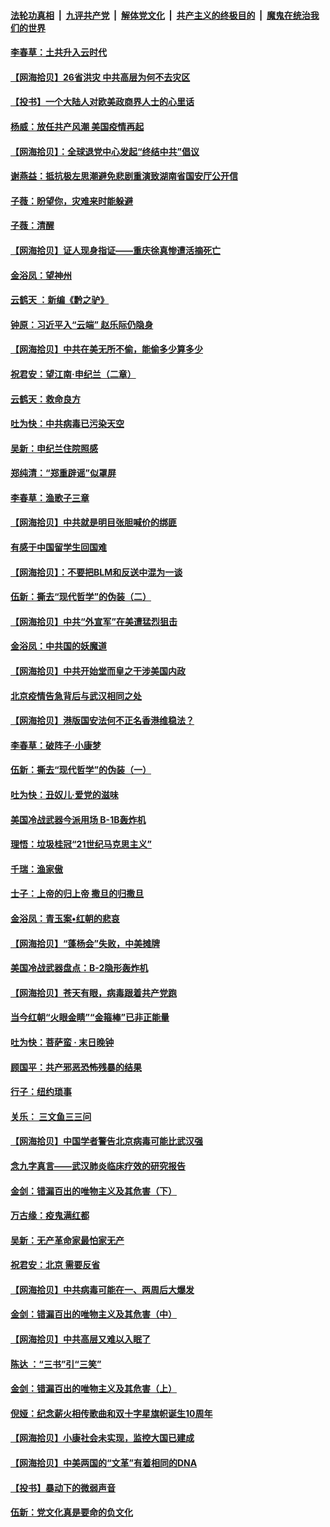 ####  [法轮功真相](../../../../basic/blob/master/README.md?t=07020131) &nbsp;|&nbsp; [九评共产党](../../../../9ping.md/blob/master/README.md?t=07020131) &nbsp;|&nbsp; [解体党文化](../../../../jtdwh.md/blob/master/README.md?t=07020131)  &nbsp;|&nbsp; [共产主义的终极目的](../../../../gczydzjmd.md/blob/master/README.md?t=07020131) &nbsp;|&nbsp; [魔鬼在统治我们的世界](../../../../mgztzwmdsj.md/blob/master/README.md?t=07020131) 

#### [李春草：土共升入云时代](../pages/nsc993/n12223920.md?t=07020131) 

#### [【网海拾贝】26省洪灾 中共高层为何不去灾区](../pages/nsc993/n12223360.md?t=07020131) 

#### [【投书】一个大陆人对欧美政商界人士的心里话](../pages/nsc993/n12221489.md?t=07020131) 

#### [杨威：放任共产风潮 美国疫情再起](../pages/nsc993/n12220695.md?t=07020131) 

#### [【网海拾贝】：全球退党中心发起“终结中共”倡议](../pages/nsc993/n12220970.md?t=07020131) 

#### [谢燕益：抵抗极左思潮避免悲剧重演致湖南省国安厅公开信](../pages/nsc993/n12218887.md?t=07020131) 

#### [子薇：盼望你，灾难来时能躲避](../pages/nsc993/n12218425.md?t=07020131) 

#### [子薇：清醒](../pages/nsc993/n12218396.md?t=07020131) 

#### [【网海拾贝】证人现身指证——重庆徐真惨遭活摘死亡](../pages/nsc993/n12218278.md?t=07020131) 

#### [金浴凤：望神州](../pages/nsc993/n12218049.md?t=07020131) 

#### [云鹤天 ：新编《黔之驴》](../pages/nsc993/n12218038.md?t=07020131) 

#### [钟原：习近平入“云端” 赵乐际仍隐身](../pages/nsc993/n12217720.md?t=07020131) 

#### [【网海拾贝】中共在美无所不偷，能偷多少算多少](../pages/nsc993/n12216875.md?t=07020131) 

#### [祝君安：望江南·申纪兰（二章）](../pages/nsc993/n12216556.md?t=07020131) 

#### [云鹤天：救命良方](../pages/nsc993/n12216543.md?t=07020131) 

#### [吐为快：中共病毒已污染天空](../pages/nsc993/n12215786.md?t=07020131) 

#### [吴新：申纪兰住院照感](../pages/nsc993/n12215730.md?t=07020131) 

#### [郑纯清：“郑重辟谣”似罩屏](../pages/nsc993/n12215700.md?t=07020131) 

#### [李春草：渔歌子三章](../pages/nsc993/n12215653.md?t=07020131) 

#### [【网海拾贝】中共就是明目张胆喊价的绑匪](../pages/nsc993/n12215381.md?t=07020131) 

#### [有感于中国留学生回国难](../pages/nsc993/n12212960.md?t=07020131) 

#### [【网海拾贝】：不要把BLM和反送中混为一谈](../pages/nsc993/n12213076.md?t=07020131) 

#### [伍新：撕去“现代哲学”的伪装（二）](../pages/nsc993/n12211310.md?t=07020131) 

#### [【网海拾贝】中共“外宣军”在美遭猛烈狙击](../pages/nsc993/n12211190.md?t=07020131) 

#### [金浴凤：中共国的妖魔道](../pages/nsc993/n12208163.md?t=07020131) 

#### [【网海拾贝】中共开始堂而皇之干涉美国内政](../pages/nsc993/n12205646.md?t=07020131) 

#### [北京疫情告急背后与武汉相同之处](../pages/nsc993/n12201610.md?t=07020131) 

#### [【网海拾贝】港版国安法何不正名香港维稳法？](../pages/nsc993/n12203675.md?t=07020131) 

#### [李春草：破阵子·小康梦](../pages/nsc993/n12202996.md?t=07020131) 

#### [伍新：撕去“现代哲学”的伪装（一）](../pages/nsc993/n12202666.md?t=07020131) 

#### [吐为快：丑奴儿·爱党的滋味](../pages/nsc993/n12202630.md?t=07020131) 

#### [美国冷战武器今派用场 B-1B轰炸机](../pages/nsc993/n12202368.md?t=07020131) 

#### [理悟：垃圾桂冠“21世纪马克思主义”](../pages/nsc993/n12201220.md?t=07020131) 

#### [千瑞：渔家傲](../pages/nsc993/n12201174.md?t=07020131) 

#### [士子：上帝的归上帝 撒旦的归撒旦](../pages/nsc993/n12199902.md?t=07020131) 

#### [金浴凤：青玉案•红朝的悲哀](../pages/nsc993/n12199650.md?t=07020131) 

#### [【网海拾贝】“蓬杨会”失败，中美摊牌](../pages/nsc993/n12199598.md?t=07020131) 

#### [美国冷战武器盘点：B-2隐形轰炸机](../pages/nsc993/n12199226.md?t=07020131) 

#### [【网海拾贝】苍天有眼，病毒跟着共产党跑](../pages/nsc993/n12197648.md?t=07020131) 

#### [当今红朝“火眼金睛”“金箍棒”已非正能量](../pages/nsc993/n12196834.md?t=07020131) 

#### [吐为快：菩萨蛮 · 末日晚钟](../pages/nsc993/n12196689.md?t=07020131) 

#### [顾国平：共产邪恶恐怖残暴的结果](../pages/nsc993/n12195238.md?t=07020131) 

#### [行子：纽约琐事](../pages/nsc993/n12194752.md?t=07020131) 

#### [关乐： 三文鱼三三问](../pages/nsc993/n12194626.md?t=07020131) 

#### [【网海拾贝】中国学者警告北京病毒可能比武汉强](../pages/nsc993/n12193964.md?t=07020131) 

#### [念九字真言——武汉肺炎临床疗效的研究报告](../pages/nsc993/n12190804.md?t=07020131) 

#### [金剑：错漏百出的唯物主义及其危害（下）](../pages/nsc993/n12191909.md?t=07020131) 

#### [万古缘：疫鬼满红都](../pages/nsc993/n12191847.md?t=07020131) 

#### [吴新：无产革命家最怕家无产](../pages/nsc993/n12191806.md?t=07020131) 

#### [祝君安：北京 需要反省](../pages/nsc993/n12191766.md?t=07020131) 

#### [【网海拾贝】中共病毒可能在一、两周后大爆发](../pages/nsc993/n12190517.md?t=07020131) 

#### [金剑：错漏百出的唯物主义及其危害（中）](../pages/nsc993/n12188778.md?t=07020131) 

#### [【网海拾贝】中共高层又难以入眠了](../pages/nsc993/n12188425.md?t=07020131) 

#### [陈达 ：“三书”引“三笑”](../pages/nsc993/n12187929.md?t=07020131) 

#### [金剑：错漏百出的唯物主义及其危害（上）](../pages/nsc993/n12186502.md?t=07020131) 

#### [倪娅：纪念薪火相传歌曲和双十字星旗帜诞生10周年](../pages/nsc993/n12186439.md?t=07020131) 

#### [【网海拾贝】小康社会未实现，监控大国已建成](../pages/nsc993/n12185468.md?t=07020131) 

#### [【网海拾贝】中美两国的“文革”有着相同的DNA](../pages/nsc993/n12184487.md?t=07020131) 

#### [【投书】暴动下的微弱声音](../pages/nsc993/n12183493.md?t=07020131) 

#### [伍新：党文化真是要命的负文化](../pages/nsc993/n12182742.md?t=07020131) 

